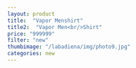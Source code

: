 ```yaml
---
layout: product
title:  "Vapor Menshirt"
title2:  "Vapor Men<br/>Shirt"
price: "999999"
filter: "new"
thumbimage: "/labadiena/img/photo9.jpg"
categories: new
---
```

